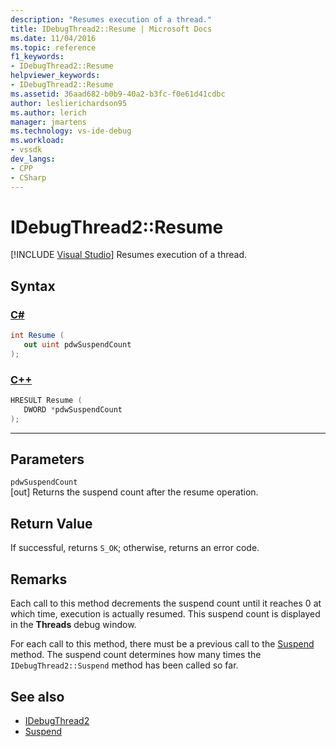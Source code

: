 ```yaml
---
description: "Resumes execution of a thread."
title: IDebugThread2::Resume | Microsoft Docs
ms.date: 11/04/2016
ms.topic: reference
f1_keywords:
- IDebugThread2::Resume
helpviewer_keywords:
- IDebugThread2::Resume
ms.assetid: 36aad682-b0b9-40a2-b3fc-f0e61d41cdbc
author: leslierichardson95
ms.author: lerich
manager: jmartens
ms.technology: vs-ide-debug
ms.workload:
- vssdk
dev_langs:
- CPP
- CSharp
---
```

# IDebugThread2::Resume

 [!INCLUDE [Visual Studio](~/includes/applies-to-version/vs-windows-only.md)]
Resumes execution of a thread.

## Syntax

### [C#](#tab/csharp)
```csharp
int Resume ( 
   out uint pdwSuspendCount
);
```
### [C++](#tab/cpp)
```cpp
HRESULT Resume ( 
   DWORD *pdwSuspendCount
);
```
---

## Parameters
`pdwSuspendCount`\
[out] Returns the suspend count after the resume operation.

## Return Value
 If successful, returns `S_OK`; otherwise, returns an error code.

## Remarks
 Each call to this method decrements the suspend count until it reaches 0 at which time, execution is actually resumed. This suspend count is displayed in the **Threads** debug window.

 For each call to this method, there must be a previous call to the [Suspend](../../../extensibility/debugger/reference/idebugthread2-suspend.md) method. The suspend count determines how many times the `IDebugThread2::Suspend` method has been called so far.

## See also
- [IDebugThread2](../../../extensibility/debugger/reference/idebugthread2.md)
- [Suspend](../../../extensibility/debugger/reference/idebugthread2-suspend.md)

